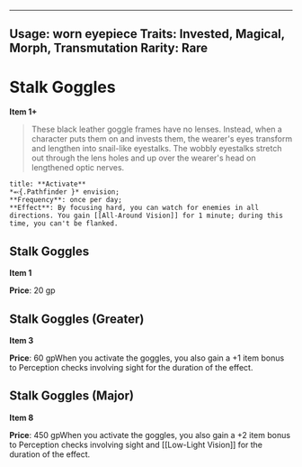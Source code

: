 
---
Usage: worn eyepiece
Traits: Invested, Magical, Morph, Transmutation
Rarity: Rare
---

# Stalk Goggles

**Item 1+**

> These black leather goggle frames have no lenses. Instead, when a character puts them on and invests them, the wearer's eyes transform and lengthen into snail-like eyestalks. The wobbly eyestalks stretch out through the lens holes and up over the wearer's head on lengthened optic nerves.

```ad-embed-ability
title: **Activate**
*⬻{.Pathfinder }* envision; 
**Frequency**: once per day;
**Effect**: By focusing hard, you can watch for enemies in all directions. You gain [[All-Around Vision]] for 1 minute; during this time, you can't be flanked.

```

## Stalk Goggles

**Item 1**

**Price**: 20 gp

## Stalk Goggles (Greater)

**Item 3**

**Price**: 60 gpWhen you activate the goggles, you also gain a +1 item bonus to Perception checks involving sight for the duration of the effect.

## Stalk Goggles (Major)

**Item 8**

**Price**: 450 gpWhen you activate the goggles, you also gain a +2 item bonus to Perception checks involving sight and [[Low-Light Vision]] for the duration of the effect.
